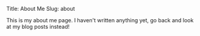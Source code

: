 Title: About Me
Slug: about

This is my about me page.
I haven't written anything yet, go back and look at my blog posts instead!
